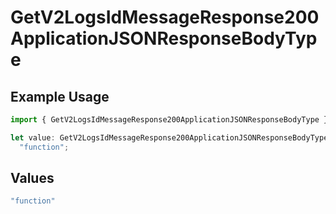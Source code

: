 # GetV2LogsIdMessageResponse200ApplicationJSONResponseBodyType

## Example Usage

```typescript
import { GetV2LogsIdMessageResponse200ApplicationJSONResponseBodyType } from "orq-poc-typescript-multi-env-version/models/operations";

let value: GetV2LogsIdMessageResponse200ApplicationJSONResponseBodyType =
  "function";
```

## Values

```typescript
"function"
```